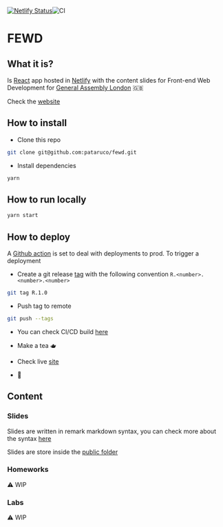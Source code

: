 [![Netlify Status](https://api.netlify.com/api/v1/badges/c63e8be2-655b-4bd5-b18e-a5c2fae4d0c9/deploy-status)](https://app.netlify.com/sites/eager-agnesi-05fdb0/deploys)![CI](https://github.com/pataruco/fewd/workflows/CI/badge.svg)

# FEWD

## What it is?

Is [React][react] app hosted in [Netlify][netlify] with the content slides for Front-end Web Development for [General Assembly London][ga] 🇬🇧

Check the [website][site]

## How to install

- Clone this repo

```sh
git clone git@github.com:pataruco/fewd.git
```

- Install dependencies

```sh
yarn
```

## How to run locally

```sh
yarn start
```

## How to deploy

A [Github action][gh-actions] is set to deal with deployments to prod. To trigger a deployment

- Create a git release [tag][git-tag] with the following convention `R.<number>.<number>.<number>`

```sh
git tag R.1.0
```

- Push tag to remote

```sh
git push --tags
```

- You can check CI/CD build [here](https://github.com/pataruco/fewd/actions?query=workflow%3ACI)

- Make a tea 🫖

- Check live [site][site]

- 🚀

## Content

### Slides

Slides are written in remark markdown syntax, you can check more about the syntax [here][remark-syntax]

Slides are store inside the [public folder](./public/slides)

[react]: https://reactjs.org/
[netlify]: https://www.netlify.com/
[ga]: https://generalassemb.ly/locations/london
[gh-actions]: https://github.com/features/actions
[remark]: https://github.com/gnab/remark/
[remark-syntax]: https://github.com/gnab/remark/wiki/Markdown
[git-tag]: https://git-scm.com/book/en/v2/Git-Basics-Tagging
[site]: https://fewd.pataruco.dev/

### Homeworks

⚠️ WIP

### Labs

⚠️ WIP
